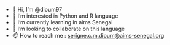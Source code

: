 - 👋 Hi, I’m @dioum97
- 👀 I’m interested in Python and R language
- 🌱 I’m currently learning in aims Senegal
- 💞️ I’m looking to collaborate on this language
- 📫 How to reach me :  serigne.c.m.dioum@aims-senegal.org

<!---
dioum97/dioum97 is a ✨ special ✨ repository because its `README.md` (this file) appears on your GitHub profile.
You can click the Preview link to take a look at your changes.
--->
